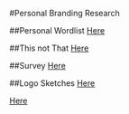 #Personal Branding Research

##Personal Wordlist
[Here](https://github.com/amaliebarras/amaliebarras.github.io/blob/master/Design%20Files/PersonalWordlist.png)

##This not That
[Here](https://github.com/amaliebarras/amaliebarras.github.io/blob/master/Design%20Files/ThisnotThat.png)

##Survey
[Here](https://github.com/amaliebarras/amaliebarras.github.io/blob/master/Design%20Files/Survey.png)

##Logo Sketches
[Here](https://github.com/amaliebarras/amaliebarras.github.io/blob/master/Design%20Files/Sketches.JPG)

[Here](https://github.com/amaliebarras/amaliebarras.github.io/blob/master/Design%20Files/Sketches2.JPG)
